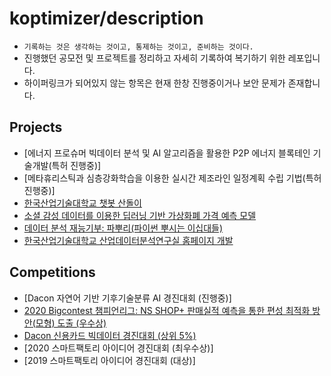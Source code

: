 # koptimizer/description
- ```기록하는 것은 생각하는 것이고, 통제하는 것이고, 준비하는 것이다.```
- 진행했던 공모전 및 프로젝트를 정리하고 자세히 기록하여 복기하기 위한 레포입니다.
- 하이퍼링크가 되어있지 않는 항목은 현재 한창 진행중이거나 보안 문제가 존재합니다.

## Projects
- [에너지 프로슈머 빅데이터 분석 및 AI 알고리즘을 활용한 P2P 에너지 블록테인 기술개발(특허 진행중)]
- [메타휴리스틱과 심층강화학습을 이용한 실시간 제조라인 일정계획 수립 기법(특허 진행중)]
- [한국산업기술대학교 챗봇 산돌이](https://github.com/koptimizer/description/blob/main/note/projects/sandol.md)
- [소셜 감성 데이터를 이용한 딥러닝 기반 가상화폐 가격 예측 모델](https://github.com/koptimizer/description/blob/main/note/projects/social.md)
- [데이터 분석 재능기부: 파뿌리(파이썬 뿌시는 이십대들)](https://github.com/koptimizer/description/blob/main/note/projects/pb.md)
- [한국산업기술대학교 산업데이터분석연구실 홈페이지 개발](https://github.com/koptimizer/description/blob/main/note/projects/home.md)

## Competitions
- [Dacon 자연어 기반 기후기술분류 AI 경진대회 (진행중)]
- [2020 Bigcontest 챔피언리그: NS SHOP+ 판매실적 예측을 통한 편성 최적화 방안(모형) 도출 (우수상)](https://github.com/koptimizer/description/blob/main/note/competition/2020bigcon.md)
- [Dacon 신용카드 빅데이터 경진대회 (상위 5%)](https://github.com/koptimizer/description/blob/main/note/competition/jeju.md)
- [2020 스마트팩토리 아이디어 경진대회 (최우수상)]
- [2019 스마트팩토리 아이디어 경진대회 (대상)]
